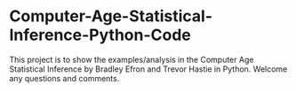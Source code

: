 # Computer-Age-Statistical-Inference-Python-Code
This project is to show the examples/analysis in the Computer Age Statistical Inference by Bradley Efron and Trevor Hastie in Python.
Welcome any questions and comments.
